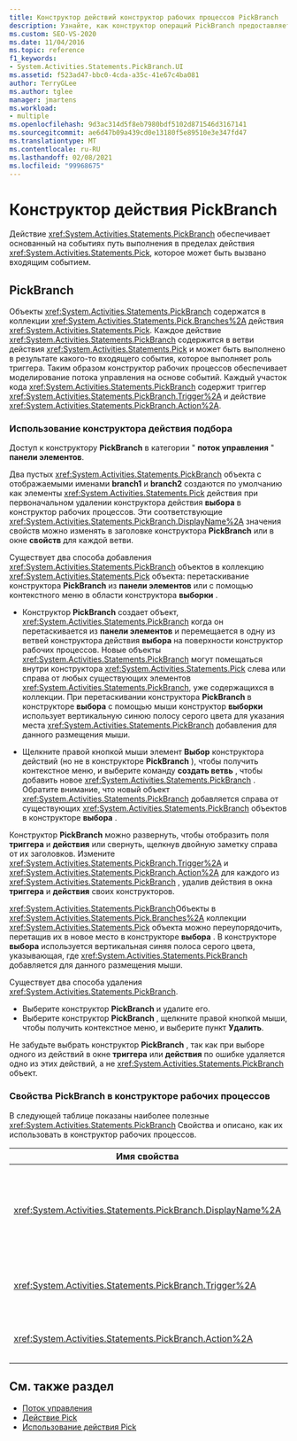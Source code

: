 ```yaml
---
title: Конструктор действий конструктор рабочих процессов PickBranch
description: Узнайте, как конструктор операций PickBranch предоставляет путь выполнения на основе событий в рамках действия выбора, которое может быть активировано входящим событием.
ms.custom: SEO-VS-2020
ms.date: 11/04/2016
ms.topic: reference
f1_keywords:
- System.Activities.Statements.PickBranch.UI
ms.assetid: f523ad47-bbc0-4cda-a35c-41e67c4ba081
author: TerryGLee
ms.author: tglee
manager: jmartens
ms.workload:
- multiple
ms.openlocfilehash: 9d3ac314d5f8eb7980bdf5102d871546d3167141
ms.sourcegitcommit: ae6d47b09a439cd0e13180f5e89510e3e347fd47
ms.translationtype: MT
ms.contentlocale: ru-RU
ms.lasthandoff: 02/08/2021
ms.locfileid: "99968675"
---
```

# <a name="pickbranch-activity-designer"></a>Конструктор действия PickBranch

Действие <xref:System.Activities.Statements.PickBranch> обеспечивает основанный на событиях путь выполнения в пределах действия <xref:System.Activities.Statements.Pick>, которое может быть вызвано входящим событием.

## <a name="pickbranch"></a>PickBranch

Объекты <xref:System.Activities.Statements.PickBranch> содержатся в коллекции <xref:System.Activities.Statements.Pick.Branches%2A> действия <xref:System.Activities.Statements.Pick>. Каждое действие <xref:System.Activities.Statements.PickBranch> содержится в ветви действия <xref:System.Activities.Statements.Pick> и может быть выполнено в результате какого-то входящего события, которое выполняет роль триггера. Таким образом конструктор рабочих процессов обеспечивает моделирование потока управления на основе событий. Каждый участок кода <xref:System.Activities.Statements.PickBranch> содержит триггер <xref:System.Activities.Statements.PickBranch.Trigger%2A> и действие <xref:System.Activities.Statements.PickBranch.Action%2A>.

### <a name="how-to-use-the-pick-activity-designer"></a>Использование конструктора действия подбора

Доступ к конструктору **PickBranch** в категории " **поток управления** " **панели элементов**.

Два пустых <xref:System.Activities.Statements.PickBranch> объекта с отображаемыми именами **branch1** и **branch2** создаются по умолчанию как элементы <xref:System.Activities.Statements.Pick> действия при первоначальном удалении конструктора действия **выбора** в конструктор рабочих процессов. Эти соответствующие <xref:System.Activities.Statements.PickBranch.DisplayName%2A> значения свойств можно изменять в заголовке конструктора **PickBranch** или в окне **свойств** для каждой ветви.

Существует два способа добавления <xref:System.Activities.Statements.PickBranch> объектов в коллекцию <xref:System.Activities.Statements.Pick> объекта: перетаскивание конструктора **PickBranch** из **панели элементов** или с помощью контекстного меню в области конструктора **выборки** .

- Конструктор **PickBranch** создает объект, <xref:System.Activities.Statements.PickBranch> когда он перетаскивается из **панели элементов** и перемещается в одну из ветвей конструктора действия **выбора** на поверхности конструктор рабочих процессов. Новые объекты <xref:System.Activities.Statements.PickBranch> могут помещаться внутри конструктора <xref:System.Activities.Statements.Pick> слева или справа от любых существующих элементов <xref:System.Activities.Statements.PickBranch>, уже содержащихся в коллекции. При перетаскивании конструктора **PickBranch** в конструкторе **выбора** с помощью мыши конструктор **выборки** использует вертикальную синюю полосу серого цвета для указания места <xref:System.Activities.Statements.PickBranch> добавления для данного размещения мыши.

- Щелкните правой кнопкой мыши элемент **Выбор** конструктора действий (но не в конструкторе **PickBranch** ), чтобы получить контекстное меню, и выберите команду **создать ветвь** , чтобы добавить новое <xref:System.Activities.Statements.PickBranch> . Обратите внимание, что новый объект <xref:System.Activities.Statements.PickBranch> добавляется справа от существующих <xref:System.Activities.Statements.PickBranch> объектов в конструкторе **выбора** .

Конструктор **PickBranch** можно развернуть, чтобы отобразить поля **триггера** и **действия** или свернуть, щелкнув двойную заметку справа от их заголовков. Измените <xref:System.Activities.Statements.PickBranch.Trigger%2A> и <xref:System.Activities.Statements.PickBranch.Action%2A> для каждого из <xref:System.Activities.Statements.PickBranch> , удалив действия в окна **триггера** и **действия** своих конструкторов.

<xref:System.Activities.Statements.PickBranch>Объекты в <xref:System.Activities.Statements.Pick.Branches%2A> коллекции <xref:System.Activities.Statements.Pick> объекта можно переупорядочить, перетащив их в новое место в конструкторе **выбора** . В конструкторе **выбора** используется вертикальная синяя полоса серого цвета, указывающая, где <xref:System.Activities.Statements.PickBranch> добавляется для данного размещения мыши.

Существует два способа удаления <xref:System.Activities.Statements.PickBranch>.

- Выберите конструктор **PickBranch** и удалите его.
- Выберите конструктор **PickBranch** , щелкните правой кнопкой мыши, чтобы получить контекстное меню, и выберите пункт **Удалить**.

Не забудьте выбрать конструктор **PickBranch** , так как при выборе одного из действий в окне **триггера** или **действия** по ошибке удаляется одно из этих действий, а не <xref:System.Activities.Statements.PickBranch> объект.

### <a name="pickbranch-properties-in-the-workflow-designer"></a>Свойства PickBranch в конструкторе рабочих процессов

В следующей таблице показаны наиболее полезные <xref:System.Activities.Statements.PickBranch> Свойства и описано, как их использовать в конструктор рабочих процессов.

|Имя свойства|Обязательно|Использование|
|-|--------------|-|
|<xref:System.Activities.Statements.PickBranch.DisplayName%2A>|False|Понятное имя, отображаемое в заголовке конструктора **PickBranch** . Значение по умолчанию - Branch.<br /><br /> Несмотря на то что свойство <xref:System.Activities.Activity.DisplayName%2A> не является обязательным, его все же рекомендуется использовать.|
|<xref:System.Activities.Statements.PickBranch.Trigger%2A>|True|Каждый <xref:System.Activities.Statements.PickBranch> содержит действие <xref:System.Activities.Statements.PickBranch.Trigger%2A>, которое может вызвать <xref:System.Activities.Statements.PickBranch.Action%2A>.|
|<xref:System.Activities.Statements.PickBranch.Action%2A>|False|Каждый <xref:System.Activities.Statements.PickBranch> содержит <xref:System.Activities.Statements.PickBranch.Action%2A>, которое выполняется при его запуске.|

## <a name="see-also"></a>См. также раздел

- [Поток управления](../workflow-designer/control-flow-activity-designers.md)
- [Действие Pick](/dotnet/framework/windows-workflow-foundation/pick-activity)
- [Использование действия Pick](/dotnet/framework/windows-workflow-foundation/samples/using-the-pick-activity)